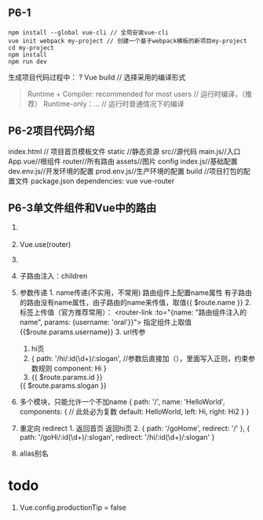 ## P6-1
```
npm install --global vue-cli // 全局安装vue-cli
vue init webpack my-project // 创建一个基于webpack模板的新项目my-project
cd my-project
npm install
npm run dev
```
生成项目代码过程中：
? Vue build // 选择采用的编译形式
> Runtime + Compiler: recommended for most users // 运行时编译，（推荐）
  Runtime-only：... // 运行时普通情况下的编译

## P6-2项目代码介绍
  index.html // 项目首页模板文件
  static //静态资源
  src//源代码
    main.js//入口
    App.vue//根组件
    router//所有路由
    assets//图片
  config
    index.js//基础配置
    dev.env.js//开发环境的配置
    prod.env.js//生产环境的配置
  build //项目打包的配置文件
  package.json
    dependencies: vue vue-router
## P6-3单文件组件和Vue中的路由
  1. <router-link to=""></router-link>
  2. Vue.use(router)
  3. <router-view/>
  4. 子路由注入：children
  5. 参数传递
    1. name传递(不实用，不常用)
        路由组件上配置name属性
        有子路由的路由没有name属性，由子路由的name来传值，取值{{ $route.name }}
    2. <router-link to="">标签上传值（官方推荐常用）：
      <router-link :to="{name: "路由组件注入的name", params: {username: 'oral'}}">
      指定组件上取值{{$route.params.username}}
    3. url传参
      1. <router-link to='/hi/123/do my best'>hi页</router-link>
      2. {
          path: '/hi/:id(\\d+)/:slogan', //参数后直接加（），里面写入正则，约束参数规则
          component: Hi
        }
      3. <div>{{ $route.params.id }}</div>
        <div>{{ $route.params.slogan }}</div>

  6. 多个模块<router-view/>，只能允许一个不加name
    <router-view/>
    <router-view name='left'/>
    <router-view name='right'/>
    {
      path: '/',
      name: 'HelloWorld',
      components: {  // 此处必为复数
        default: HelloWorld,
        left: Hi,
        right: Hi2
      }
    }
  7. 重定向 redirect
    1. <router-link to='/goHome'>返回首页</router-link>
      <router-link to='/goHi/456/never give up, fight!'>返回hi页</router-link>
    2. {
        path: '/goHome',
        redirect: '/'
      }, {
        path: '/goHi/:id(\\d+)/:slogan',
        redirect: '/hi/:id(\\d+)/:slogan'
      }
  8. alias别名




# todo
1. Vue.config.productionTip = false












